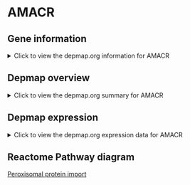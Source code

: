 <h1>AMACR</h1>

<h2>Gene information</h2>
<details>
  <summary>Click to view the depmap.org information for AMACR</summary>
  <iframe src="https://depmap.org/portal/gene/AMACR?tab=about" style="border:none;width:100%;height:800px"></iframe>
</details>

<h2>Depmap overview</h2>
<details>
  <summary>Click to view the depmap.org summary for AMACR</summary>
  <iframe src="https://depmap.org/portal/gene/AMACR?tab=overview" style="border:none;width:100%;height:800px"></iframe>
</details>

<h2>Depmap expression</h2>
<details>
  <summary>Click to view the depmap.org expression data for AMACR</summary>
  <iframe src="https://depmap.org/portal/gene/AMACR?tab=characterization" style="border:none;width:100%;height:800px"></iframe>
</details>



<h2>Reactome Pathway diagram</h2>
<a href="https://reactome.org/PathwayBrowser/#/R-HSA-9033241" target="_BLANK">Peroxisomal protein import</a>



